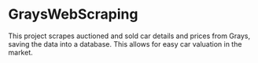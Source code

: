 # GraysWebScraping
This project scrapes auctioned and sold car details and prices from Grays, saving the data into a database. This allows for easy car valuation in the market.
